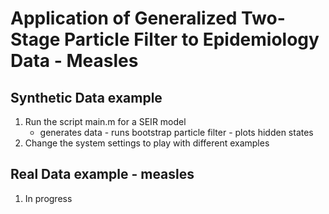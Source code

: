 # Application of Generalized Two-Stage Particle Filter to Epidemiology Data - Measles

## Synthetic Data example
1. Run the script main.m for a SEIR model
    - generates data - runs bootstrap particle filter - plots hidden states
3. Change the system settings to play with different examples

## Real Data example - measles
1. In progress
   
 
